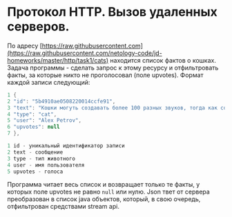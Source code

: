 # **Протокол HTTP. Вызов удаленных серверов**.
По адресу [https://raw.githubusercontent.com](https://raw.githubusercontent.com/netology-code/jd-homeworks/master/http/task1/cats) находится список фактов о кошках. Задача программы - сделать запрос к этому ресурсу и отфильтровать факты, за которые никто не проголосовал (поле upvotes). Формат каждой записи следующий:


```java
1 {
2 "id": "5b4910ae0508220014ccfe91",
3 "text": "Кошки могуть создавать более 100 разных звуков, тогда как собаки только около 10.",
4 "type": "cat",
5 "user": "Alex Petrov",
6 "upvotes": null
7 },
```
```java
1 id - уникальный идентификатор записи
2 text - сообщение
3 type - тип животного
4 user - имя пользователя
5 upvotes - голоса
```
Программа читает весь список и возвращает только те факты, у которых поле upvotes не равно `null` или нулю.
Json твет от сервера преобразован в список java объектов, который, в свою очередь, отфильтрован средствами stream api.